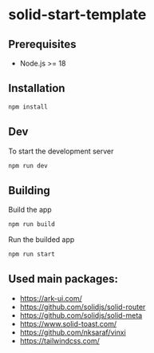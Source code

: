 # solid-start-template

## Prerequisites

-   Node.js >= 18

## Installation

```bash
npm install
```

## Dev

To start the development server

```bash
npm run dev
```

## Building

Build the app

```bash
npm run build
```

Run the builded app

```bash
npm run start
```

## Used main packages:

-   https://ark-ui.com/
-   https://github.com/solidjs/solid-router
-   https://github.com/solidjs/solid-meta
-   https://www.solid-toast.com/
-   https://github.com/nksaraf/vinxi
-   https://tailwindcss.com/
